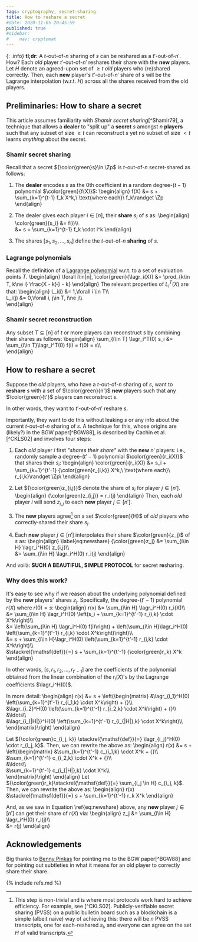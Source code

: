 ```yaml
---
tags: cryptography, secret-sharing
title: How to reshare a secret
#date: 2020-11-05 20:45:59
published: true
#sidebar:
#    nav: cryptomat
---
```


{: .info}
**tl;dr:** A $t$-out-of-$n$ sharing of $s$ can be reshared as a $t'$-out-of-$n'$. 
How?
Each _old_ player $t'$-out-of-$n'$ reshares their share with the **new** players. 
Let $H$ denote an agreed-upon set of $\ge t$ _old_ players who (re)shared correctly. 
Then, each **new** player's $t'$-out-of-$n'$ share of $s$ will be the Lagrange interpolation (w.r.t. $H$) across all the shares received from the old players.

<!--more-->

<p hidden>$$
\def\Adv{\mathcal{A}}
\def\Badv{\mathcal{B}}
\def\vect#1{\mathbf{#1}}
$$</p>

## Preliminaries: How to share a secret

This article assumes familiarity with _Shamir secret sharing_[^Shamir79], a technique that allows a **dealer** to "split up" a **secret** $s$ amongst $n$ **players** such that any subset of size $\ge t$ can reconstruct $s$ yet no subset of size $<t$ learns _anything_ about the secret.

### Shamir secret sharing
Recall that a secret ${\color{green}s}\in \Zp$ is $t$-out-of-$n$ secret-shared as follows:

 1. The **dealer** encodes $s$ as the 0th coefficient in a random degree-$(t-1)$ polynomial $\color{green}{f(X)}$:
\begin{align}
    f(X) &= s + \sum_{k=1}^{t-1} f_k X^k,\ \text{where each}\ f_k\randget \Zp
\end{align}

 2. The dealer gives each player $i\in [n]$, their **share** $s_i$ of $s$ as:
\begin{align}
\color{green}{s_i} &= f(i)\\\\\
    &= s + \sum_{k=1}^{t-1} f_k \cdot i^k
\end{align}

 3. The shares $[s_1, s_2, \ldots, s_n]$ define the $t$-out-of-$n$ **sharing** of $s$.

### Lagrange polynomials
Recall the definition of a [Lagrange polynomial](/2022/07/28/lagrange-interpolation.html) w.r.t. to a set of evaluation points $T$.
\begin{align}
    \forall i\in[n],
    \color{green}{\lagr_i(X)} &= \prod_{k\in T, k\ne i} \frac{X - k}{i - k}
\end{align}
The relevant properties of $L_i^T(X)$ are that:
\begin{align}
    L_i(i) &= 1,\forall i \in T\\\\\
    L_i(j) &= 0,\forall i, j\in T, i\ne j\\\\\
\end{align}

### Shamir secret reconstruction
    
Any subset $T\subseteq[n]$ of $t$ or more players can reconstruct $s$ by combining their shares as follows:
\begin{align}
    \sum_{i\in T} \lagr_i^T(0) s_i &= \sum_{i\in T}\lagr_i^T(0) f(i) = f(0) = s\\\\\
\end{align}

## How to reshare a secret

Suppose the _old_ players, who have a $t$-out-of-$n$ sharing of $s$, want to **reshare** s with a set of $\color{green}{n'}$ **new** players such that any $\color{green}{t'}$ players can reconstruct $s$.

In other words, they want to $t'$-out-of-$n'$ reshare $s$.

Importantly, they want to do this without leaking $s$ or any info about the current $t$-out-of-$n$ sharing of $s$.
A technique for this, whose origins are (likely?) in the BGW paper[^BGW88], is described by Cachin et al.[^CKLS02] and involves four steps:

1. Each _old_ player $i$ first _"shares their share"_ with the **new** $n'$ players: i.e., randomly sample a degree-$(t'-1)$ polynomial $\color{green}{r_i(X)}$ that shares their $s_i$:
\begin{align}
\color{green}{r_i(X)} &= s_i +  \sum_{k=1}^{t'-1} {\color{green}r_{i,k}} X^k,\ \text{where each}\ r_{i,k}\randget \Zp\\
\end{align}

2. Let ${\color{green}z_{i,j}}$ denote the share of $s_i$ for player $j\in[n']$.
\begin{align}
{\color{green}z_{i,j}} = r_i(j)
\end{align}
Then, each _old_ player $i$ will send $z_{i,j}$ to each **new** player $j\in [n']$.

3. The **new** players agree[^consensus] on a set $\color{green}{H}$ of _old_ players who correctly-shared their share $s_i$.

4. Each **new** player $j\in [n']$ interpolates their share $\color{green}{z_j}$ of $s$ as:
\begin{align}
    \label{eq:newshare}
    {\color{green}z_j} 
        &= \sum_{i\in H} \lagr_i^H(0) z_{i,j}\\\\\
        &= \sum_{i\in H} \lagr_i^H(0) r_i(j)
\end{align}

And voilà: **SUCH A BEAUTIFUL, SIMPLE PROTOCOL** for secret **re**sharing.

### Why does this work?

It's easy to see why if we reason about the underlying polynomial defined by the **new** players' shares $z_j$.
Specifically, the degree-$(t'-1)$ polynomial $r(X)$ where $r(0) = s$:
\begin{align}
r(x) &= \sum_{i\in H} \lagr_i^H(0) r_i(X)\\\\\
     &= \sum_{i\in H} \lagr_i^H(0) \left(s_i + \sum_{k=1}^{t'-1} r_{i,k} \cdot X^k\right)\\\\\
     &= \left(\sum_{i\in H} \lagr_i^H(0) f(i)\right) + \left(\sum_{i\in H}\lagr_i^H(0) \left(\sum_{k=1}^{t'-1} r_{i,k} \cdot X^k\right)\right)\\\\\
     &= s + \sum_{i\in H}\lagr_i^H(0) \left(\sum_{k=1}^{t'-1} r_{i,k} \cdot X^k\right)\\\\\
    &\stackrel{\mathsf{def}}{=} s + \sum_{k=1}^{t'-1} {\color{green}r_k} X^k
\end{align}

In other words, $[s, r_1, r_2,\ldots,r_{t'-1}]$ are the coefficients of the polynomial obtained from the linear combination of the $r_i(X)$'s by the Lagrange coefficients $\lagr_i^H(0)$.

In more detail:
\begin{align}
r(x) &= s + \left(\begin{matrix}
         &\lagr_{i_1}^H(0) \left(\sum_{k=1}^{t'-1} r_{i_1,k} \cdot X^k\right) + {}\\\\\
         &\lagr_{i_2}^H(0) \left(\sum_{k=1}^{t'-1} r_{i_2,k} \cdot X^k\right) + {}\\\\\
         &\ldots\\\\\
         &\lagr_{i_{|H|}}^H(0) \left(\sum_{k=1}^{t'-1} r_{i_{|H|},k} \cdot X^k\right)\\\\\
     \end{matrix}\right)
\end{align}

Let ${\color{green}c_{i_j, k}} \stackrel{\mathsf{def}}{=} \lagr_{i_j}^H(0) \cdot r_{i_j, k}$.
Then, we can rewrite the above as:
\begin{align}
r(x) &= s + \left(\begin{matrix}
         &\sum_{k=1}^{t'-1} c_{i_1,k} \cdot X^k + {}\\\\\
         &\sum_{k=1}^{t'-1} c_{i_2,k} \cdot X^k + {}\\\\\
         &\ldots\\\\\
         &\sum_{k=1}^{t'-1} c_{i_{|H|},k} \cdot X^k\\\\\
     \end{matrix}\right)
\end{align}
Let ${\color{green}r_k}\stackrel{\mathsf{def}}{=} \sum_{i_j \in H} c_{i_j, k}$.
Then, we can rewrite the above as:
\begin{align}
r(x) &\stackrel{\mathsf{def}}{=} s + \sum_{k=1}^{t'-1} r_k X^k
\end{align}

And, as we saw in Equation \ref{eq:newshare} above, any **new** player $j\in[n']$ can get their share of $r(X)$ via:
\begin{align}
z_j
    &= \sum_{i\in H} \lagr_i^H(0) r_i(j)\\\\\
    &= r(j)
\end{align}

## Acknowledgements

Big thanks to [Benny Pinkas](https://twitter.com/bennypinkas) for pointing me to the BGW paper[^BGW88] and for pointing out subtleties in what it means for an old player to correctly share their share.

[^consensus]: This step is non-trivial and is where most protocols work hard to achieve efficiency. For example, see [^CKLS02]. Publicly-verifiable secret sharing (PVSS) on a public bulletin board such as a blockchain is a simple (albeit naive) way of achieving this: there will be $n$ PVSS transcripts, one for each-reshared $s_i$, and everyone can agree on the set $H$ of valid transcripts.

{% include refs.md %}
